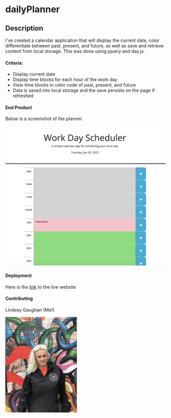 # dailyPlanner

## Description

I've created a calendar application that will display the current date, color differentiate between past, present, and future, as well as save and retrieve content from local storage. This was done using jquery and day.js.

#### Criteria:

* Display current date
* Display time blocks for each hour of the work day
* View time blocks in color code of past, present, and future
* Data is saved into local storage and the save persists on the page if refreshed


#### End Product 
Below is a screenshot of the planner.


<!-- screenshots -->
![screenshot1 of JS quiz](Assets/dailyPlannerScreenshot.png)

<!-- link -->
#### Deployment
Here is the [link](https://gaughanln.github.io/dailyPlanner/) to the live website

#### Contributing
Lindsey Gaughan (Me!) 

<img src="./Assets/gaughanln.jpg" alt="Lindsey Gaughan - Me!" style="height:300px;" /> 